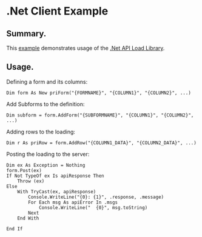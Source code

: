 <h1>.Net Client Example</h1>

<h2>Summary.</h2>
This <a href="https://github.com/SimonBarnett/apiLoad/blob/master/clientExample/Main.vb">example</a> demonstrates usage of the <a href="https://github.com/SimonBarnett/apiLoad/tree/master/apiLoad">.Net API Load Library</a>.

<h2>Usage.</h2>

Defining a form and its columns:

```
Dim form As New priForm("{FORMNAME}", "{COLUMN1}", "{COLUMN2}", ...)
```

Add Subforms to the definition:

```
Dim subform = form.AddForm("{SUBFORMNAME}", "{COLUMN1}", "{COLUMN2}", ...)
```

Adding rows to the loading:

```
Dim r As priRow = form.AddRow("{COLUMN1_DATA}", "{COLUMN2_DATA}", ...)
```

Posting the loading to the server:

```
Dim ex As Exception = Nothing
form.Post(ex)
If Not TypeOf ex Is apiResponse Then
    Throw (ex)
Else
    With TryCast(ex, apiResponse)
        Console.WriteLine("{0}: {1}", .response, .message)
        For Each msg As apiError In .msgs
            Console.WriteLine("  {0}", msg.toString)
        Next
    End With

End If
```